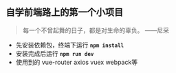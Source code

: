 
## 自学前端路上的第一个小项目

> 每一个不曾起舞的日子，都是对生命的辜负。     ——尼采

 - 先安装依赖包，终端下运行 **`npm install`**
 - 安装完成后运行 **`npm run dev`** 
 - 使用到的 vue-router axios vuex webpack等
